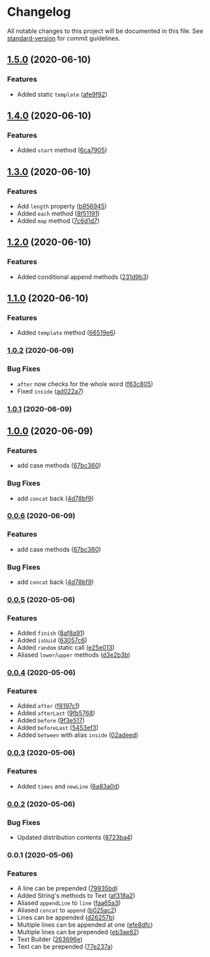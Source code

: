 # Changelog

All notable changes to this project will be documented in this file. See [standard-version](https://github.com/conventional-changelog/standard-version) for commit guidelines.

## [1.5.0](https://github.com/supportjs/text/compare/v1.4.0...v1.5.0) (2020-06-10)


### Features

* Added static `template` ([afe9f92](https://github.com/supportjs/text/commit/afe9f92b43488d80230c4e7092e1c883d3062493))

## [1.4.0](https://github.com/supportjs/text/compare/v1.3.0...v1.4.0) (2020-06-10)

### Features

- Added `start` method ([6ca7905](https://github.com/supportjs/text/commit/6ca7905b9d377e73da7df80d3b438255133a97b6))

## [1.3.0](https://github.com/supportjs/text/compare/v1.2.0...v1.3.0) (2020-06-10)

### Features

- Add `length` property ([b956945](https://github.com/supportjs/text/commit/b956945f9fe3f8781833383f55cfb450f053944f))
- Added `each` method ([8f51191](https://github.com/supportjs/text/commit/8f51191310099dafbc62a1566329923fd88258fa))
- Added `map` method ([7c6d1d7](https://github.com/supportjs/text/commit/7c6d1d7a62d07606a0ed5c0faf626e38f383a7c2))

## [1.2.0](https://github.com/supportjs/text/compare/v1.1.0...v1.2.0) (2020-06-10)

### Features

- Added conditional append methods ([231d9b3](https://github.com/supportjs/text/commit/231d9b34e0b737eda2f5ba51a566f355e0e8f081))

## [1.1.0](https://github.com/supportjs/text/compare/v1.0.2...v1.1.0) (2020-06-10)

### Features

- Added `template` method ([66519e6](https://github.com/supportjs/text/commit/66519e6b00f2519e0d2b9972318f02b44edbc955))

### [1.0.2](https://github.com/supportjs/text/compare/v1.0.1...v1.0.2) (2020-06-09)

### Bug Fixes

- `after` now checks for the whole word ([f63c805](https://github.com/supportjs/text/commit/f63c805f946de4e7b10fe60a818c1c735a66683e))
- Fixed `inside` ([ad022a7](https://github.com/supportjs/text/commit/ad022a749dab8744fca3f9da481420e333597908))

### [1.0.1](https://github.com/supportjs/text/compare/v1.0.0...v1.0.1) (2020-06-09)

## [1.0.0](https://github.com/supportjs/text/compare/v0.0.5...v1.0.0) (2020-06-09)

### Features

- add case methods ([67bc360](https://github.com/supportjs/text/commit/67bc36097f1f20fc9e54cb9d0856bfd00fce831d))

### Bug Fixes

- add `concat` back ([4d78bf9](https://github.com/supportjs/text/commit/4d78bf917fbce3cccbd79c7e803a8102bba11966))

### [0.0.6](https://github.com/supportjs/text/compare/v0.0.5...v0.0.6) (2020-06-09)

### Features

- add case methods ([67bc360](https://github.com/supportjs/text/commit/67bc36097f1f20fc9e54cb9d0856bfd00fce831d))

### Bug Fixes

- add `concat` back ([4d78bf9](https://github.com/supportjs/text/commit/4d78bf917fbce3cccbd79c7e803a8102bba11966))

### [0.0.5](https://github.com/hawezo/text/compare/v0.0.4...v0.0.5) (2020-05-06)

### Features

- Added `finish` ([8af8a91](https://github.com/hawezo/text/commit/8af8a91c2fd1c626be31d242a132ea6c8ae5c1ab))
- Added `isUuid` ([63057c6](https://github.com/hawezo/text/commit/63057c61e49757837003329a1a5fcfc93a6a6183))
- Added `random` static call ([e25e013](https://github.com/hawezo/text/commit/e25e0136f67b992acb43ba6fba722241546db759))
- Aliased `lower`/`upper` methods ([d3e2b3b](https://github.com/hawezo/text/commit/d3e2b3b3cb947eec3e4c2357a09852e8bba771b6))

### [0.0.4](https://github.com/hawezo/text/compare/v0.0.3...v0.0.4) (2020-05-06)

### Features

- Added `after` ([f8197c1](https://github.com/hawezo/text/commit/f8197c1e668bdb1bdb4fe441dd28f619c416aab5))
- Added `afterLast` ([9fb5768](https://github.com/hawezo/text/commit/9fb57685871d90626aa346f03f2807ddcd33ce5a))
- Added `before` ([9f3e517](https://github.com/hawezo/text/commit/9f3e5171288b187fe3dcfddf717e884f9ed6d532))
- Added `beforeLast` ([5453ef3](https://github.com/hawezo/text/commit/5453ef3f693e029ed6709bba092fa1b13cb30d5d))
- Added `between` with alias `inside` ([02adeed](https://github.com/hawezo/text/commit/02adeedffda45e11caec3cc994c5d38b271d03d5))

### [0.0.3](https://github.com/hawezo/text/compare/v0.0.2...v0.0.3) (2020-05-06)

### Features

- Added `times` and `newLine` ([6a83a0d](https://github.com/hawezo/text/commit/6a83a0dd8ef76a1edf10dbfe3140597f33a8ffc5))

### [0.0.2](https://github.com/hawezo/text/compare/v0.0.1...v0.0.2) (2020-05-06)

### Bug Fixes

- Updated distribution contents ([8723ba4](https://github.com/hawezo/text/commit/8723ba481187b8b1cd432ce29d51269d1277fad5))

### 0.0.1 (2020-05-06)

### Features

- A line can be prepended ([79935bd](https://github.com/hawezo/text/commit/79935bd31771c52627f5c31b543d016265858ced))
- Added String's methods to Text ([af318a2](https://github.com/hawezo/text/commit/af318a29dad983b2e80fc7dd929ec65e2214d704))
- Aliased `appendLine` to `line` ([faa65a3](https://github.com/hawezo/text/commit/faa65a3815d27822e69248c6420d10aeabd3e86f))
- Aliased `concat` to `append` ([b025ac2](https://github.com/hawezo/text/commit/b025ac24c868fd09363ab394f102360c02baeb72))
- Lines can be appended ([d26257b](https://github.com/hawezo/text/commit/d26257b458fb8db196e7f90a1f6327a47b6c9562))
- Multiple lines can be appended at one ([efe8dfc](https://github.com/hawezo/text/commit/efe8dfc391d57f09800664bcc6b04917c5b09f48))
- Multiple lines can be prepended ([eb3ae82](https://github.com/hawezo/text/commit/eb3ae82fc98193ff32fdeb65f581bcc4d62519ae))
- Text Builder ([263696e](https://github.com/hawezo/text/commit/263696ec2e6a9d1b01df37adfd8bc788c10fcad5))
- Text can be prepended ([77e237a](https://github.com/hawezo/text/commit/77e237a5d44d1cd896d40517a011351f0d0c5bee))
